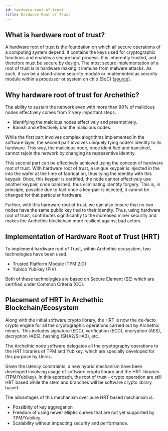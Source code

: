 ```yaml
---
id: hardware-root-of-trust
title: Hardware Root of Trust
---
```


## What is hardware root of trust?

A hardware root of trust is the foundation on which all secure operations of a computing system depend. It contains the keys used for cryptographic functions and enables a secure boot process. It is inherently trusted, and therefore must be secure by design. The most secure implementation of a root of trust is in hardware making it immune from malware attacks. As such, it can be a stand-alone security module or implemented as security module within a processor or system on chip (SoC) ([source](https://www.rambus.com/blogs/hardware-root-of-trust/#:~:text=for%20my%20application%3F-,What%20is%20hardware%20root%20of%20trust%3F,must%20be%20secure%20by%20design.)).


## Why hardware root of trust for Archethic?
The ability to sustain the network even with more than 90% of malicious nodes effectively comes from 2 very important steps.

- Identifying the malcious nodes effectively and preemptively.
- Banish and effectively ban the malicious nodes.

While the first part involves complex alogrithms implemented in the software layer, the second part involves uniquely tying node's identity to its hardware. This way, the malicious node, once identified and banished, cannot rejoin the network by changing its representive identity.

This second part can be effectively achieved using the concept of hardware root of trust. With hardware root of trust, a unique keypair is injected in the into the wafer at the time of fabrication, thus tying the identity with this keypair. Once, this keypair is certified, the node cannot effectively use another keypair, once banished, thus eliminating identity forgery. This is, in principle, possible due to fact once a key-pair is injected, it cannot be changed for that particular hardware.

Further, with this hardware root of trust, we can also ensure that no two nodes have the same public key tied to their identity. Thus, using hardware root of trust, contributes significantly to the increased miner security and makes the Archethic blockchain more resilient against bad actors.

## Implementation of Hardware Root of Trust (HRT)
To implement hardware root of Trust, within Archethic ecosystem, two technologies have been used.

- Trusted Platform Module (TPM 2.O)
- Yubico Yubikey (PIV)

Both of these technologies are based on Secure Element (SE) which are certified under Common Criteria (CC).

## Placement of HRT in Archethic Blockchain/Ecosystem

Along with the initial software crypto library, the HRT is now the de-facto crypto engine for all the cryptographic operations carried out by Archethic miners. This includes signature (ECC), verification (ECC), encryption (AES), decryption (AES), hashing (SHA2/SHA3), etc.

The Archethic node software delegates all the cryptography operations to the HRT libraries of TPM and Yubikey, which are specially developed for this purpose by Uniris.

Given the latency constraints, a new hybrid mechanism have been developed involving usage of software crypto library and the HRT libraries (TPM/Yubikey). In this approach, the root of trust - crypto operation are still HRT based while the stem and branches will be software crypto library based.

The advantages of this mechanism over pure HRT based mechanism is:
- Possiblity of key aggregation
- Freedom of using newer elliptic curves that are not yet supported by TPM/Yubikey.
- Scalability without impacting security and performance.
